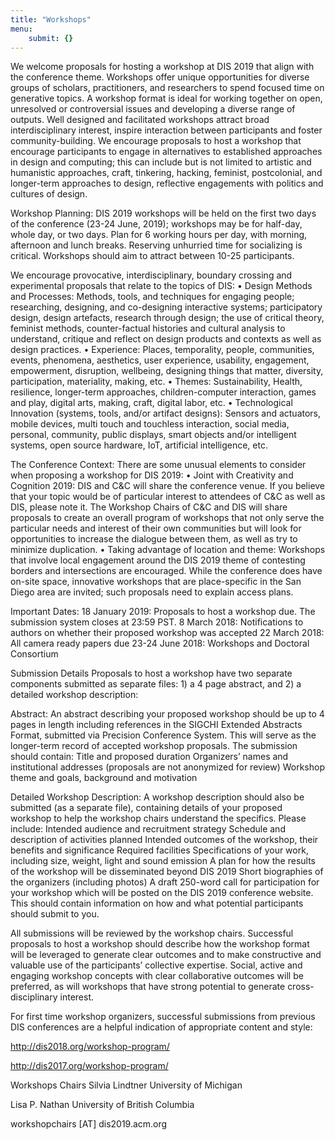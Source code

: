 ```yaml
---
title: "Workshops"
menu:
    submit: {}
---
```


We welcome proposals for hosting a workshop at DIS 2019 that align with the conference theme. Workshops offer unique opportunities for diverse groups of scholars, practitioners, and researchers to spend focused time on generative topics. A workshop format is ideal for working together on open, unresolved or controversial issues and developing a diverse range of outputs. Well designed and facilitated workshops attract broad interdisciplinary interest, inspire interaction between participants and foster community-building. We encourage proposals to host a workshop that encourage participants to engage in alternatives to established approaches in design and computing; this can include but is not limited to artistic and humanistic approaches, craft, tinkering, hacking, feminist, postcolonial, and longer-term approaches to design, reflective engagements with politics and cultures of design.
 
Workshop Planning:
DIS 2019 workshops will be held on the first two days of the conference (23-24 June, 2019); workshops may be for half-day, whole day, or two days. Plan for 6 working hours per day, with morning, afternoon and lunch breaks. Reserving unhurried time for socializing is critical. Workshops should aim to attract between 10-25 participants.

We encourage provocative, interdisciplinary, boundary crossing and experimental proposals that relate to the topics of DIS:
•     Design Methods and Processes: Methods, tools, and techniques for engaging people; researching, designing, and co-designing interactive systems; participatory design, design artefacts, research through design; the use of critical theory, feminist methods, counter-factual histories and cultural analysis to understand, critique and reflect on design products and contexts as well as design practices.
•     Experience: Places, temporality, people, communities, events, phenomena, aesthetics, user experience, usability, engagement, empowerment, disruption, wellbeing, designing things that matter, diversity, participation, materiality, making, etc.
•     Themes: Sustainability, Health, resilience, longer-term approaches, children-computer interaction, games and play, digital arts, making, craft, digital labor, etc.
•     Technological Innovation (systems, tools, and/or artifact designs): Sensors and actuators, mobile devices, multi touch and touchless interaction, social media, personal, community, public displays, smart objects and/or intelligent systems, open source hardware, IoT, artificial intelligence, etc.

The Conference Context:
There are some unusual elements to consider when proposing a workshop for DIS 2019:
•     Joint with Creativity and Cognition 2019: DIS and C&C will share the conference venue. If you believe that your topic would be of particular interest to attendees of C&C as well as DIS, please note it. The Workshop Chairs of C&C and DIS will share proposals to create an overall program of workshops that not only serve the particular needs and interest of their own communities but will look for opportunities to increase the dialogue between them, as well as try to minimize duplication.
•     Taking advantage of location and theme: Workshops that involve local engagement around the DIS 2019 theme of contesting borders and intersections are encouraged. While the conference does have on-site space, innovative workshops that are place-specific in the San Diego area are invited; such proposals need to explain access plans.

Important Dates:
18 January 2019: Proposals to host a workshop due. The submission system closes at 23:59 PST.
8 March 2018: Notifications to authors on whether their proposed workshop was accepted
22  March 2018: All camera ready papers due
23-24 June 2018: Workshops and Doctoral Consortium
 
Submission Details
Proposals to host a workshop have two separate components submitted as separate files: 1) a 4 page abstract, and 2) a detailed workshop description:
 
Abstract: An abstract describing your proposed workshop should be up to 4 pages in length including references in the SIGCHI Extended Abstracts Format, submitted via Precision Conference System. This will serve as the longer-term record of accepted workshop proposals. The submission should contain:
Title and proposed duration
Organizers’ names and institutional addresses (proposals are not anonymized for review)
Workshop theme and goals, background and motivation
 
Detailed Workshop Description: A workshop description should also be submitted (as a separate file), containing details of your proposed workshop to help the workshop chairs understand the specifics. Please include:
Intended audience and recruitment strategy
Schedule and description of activities planned
Intended outcomes of the workshop, their benefits and significance
Required facilities
Specifications of your work, including size, weight, light and sound emission
A plan for how the results of the workshop will be disseminated beyond DIS 2019
Short biographies of the organizers (including photos)
A draft 250-word call for participation for your workshop which will be posted on the DIS 2019 conference website. This should contain information on how and what potential participants should submit to you.
 
All submissions will be reviewed by the workshop chairs. Successful proposals to host a workshop should describe how the workshop format will be leveraged to generate clear outcomes and to make constructive and valuable use of the participants’ collective expertise. Social, active and engaging workshop concepts with clear collaborative outcomes will be preferred, as will workshops that have strong potential to generate cross-disciplinary interest.
 
For first time workshop organizers, successful submissions from previous DIS conferences are a helpful indication of appropriate content and style:
 
http://dis2018.org/workshop-program/
 
http://dis2017.org/workshop-program/
 
Workshops Chairs
Silvia Lindtner
University of Michigan

Lisa P. Nathan
University of British Columbia 
 
workshopchairs [AT] dis2019.acm.org 
